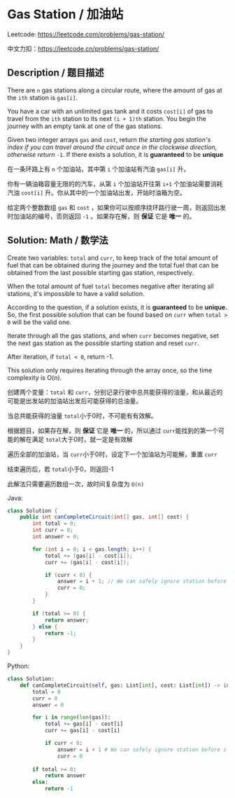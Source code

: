 # Gas Station / 加油站

Leetcode: https://leetcode.com/problems/gas-station/

中文力扣：https://leetcode.cn/problems/gas-station/

## Description / 题目描述

There are `n` gas stations along a circular route, where the amount of gas at the `ith` station is `gas[i]`.

You have a car with an unlimited gas tank and it costs `cost[i]` of gas to travel from the `ith` station to its next `(i + 1)th` station. You begin the journey with an empty tank at one of the gas stations.

Given two integer arrays `gas` and `cost`, return *the starting gas station's index if you can travel around the circuit once in the clockwise direction, otherwise return* `-1`. If there exists a solution, it is **guaranteed** to be **unique**

在一条环路上有 `n` 个加油站，其中第 `i` 个加油站有汽油 `gas[i]` 升。

你有一辆油箱容量无限的的汽车，从第 `i` 个加油站开往第 `i+1` 个加油站需要消耗汽油 `cost[i]` 升。你从其中的一个加油站出发，开始时油箱为空。

给定两个整数数组 `gas` 和 `cost` ，如果你可以按顺序绕环路行驶一周，则返回出发时加油站的编号，否则返回 `-1` 。如果存在解，则 **保证** 它是 **唯一** 的。

## Solution: Math / 数学法

Create two variables: `total` and `curr`, to keep track of the total amount of fuel that can be obtained during the journey and the total fuel that can be obtained from the last possible starting gas station, respectively.

When the total amount of fuel `total` becomes negative after iterating all stations, it's impossible to have a valid solution.

According to the question, if a solution exists, it is **guaranteed** to be **unique.** So, the first possible solution that can be found based on `curr` when `total > 0` will be the valid one.

Iterate through all the gas stations, and when `curr` becomes negative, set the next gas station as the possible starting station and reset `curr`.

After iteration, if `total < 0`, return -1.

This solution only requires iterating through the array once, so the time complexity is O(n).

创建两个变量：`total` 和 `curr`，分别记录行驶中总共能获得的油量，和从最近的可能是出发站的加油站出发后可能获得的总油量。

当总共能获得的油量 `total`小于0时，不可能有有效解。

根据题目，如果存在解，则 **保证** 它是 **唯一** 的，所以通过 `curr`能找到的第一个可能的解在满足 `total`大于0时，就一定是有效解

遍历全部的加油站，当 `curr`小于0时，设定下一个加油站为可能解，重置 `curr`

结束遍历后，若 `total`小于0，则返回-1

此解法只需要遍历数组一次，故时间复杂度为 `O(n)`

Java:

```java
class Solution {
    public int canCompleteCircuit(int[] gas, int[] cost) {
        int total = 0;
        int curr = 0;
        int answer = 0;

        for (int i = 0; i < gas.length; i++) {
            total += (gas[i] - cost[i]);
            curr += (gas[i] - cost[i]);

            if (curr < 0) {
                answer = i + 1; // We can safely ignore station before i since curr < 0
                curr = 0;
            }
        }

        if (total >= 0) {
            return answer;
        } else {
            return -1;
        }
    }
}

```

Python:

```python
class Solution:
    def canCompleteCircuit(self, gas: List[int], cost: List[int]) -> int:
        total = 0
        curr = 0
        answer = 0

        for i in range(len(gas)):
            total += gas[i] - cost[i]
            curr += gas[i] - cost[i]

            if curr < 0:
                answer = i + 1 # We can safely ignore station before i since curr < 0
                curr = 0
  
        if total >= 0:
            return answer
        else:
            return -1

```
